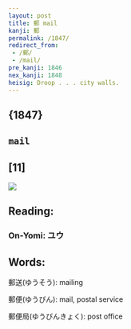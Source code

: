 ```yaml
---
layout: post
title: 郵 mail
kanji: 郵
permalink: /1847/
redirect_from:
 - /郵/
 - /mail/
pre_kanji: 1846
nex_kanji: 1848
heisig: Droop . . . city walls.
---
```


## {1847}

## `mail`

## [11]

<div class="stroke"><img src="E983B5.png" /></div>

## Reading:

### On-Yomi: ユウ

## Words:

郵送(ゆうそう): mailing

郵便(ゆうびん): mail, postal service

郵便局(ゆうびんきょく): post office
